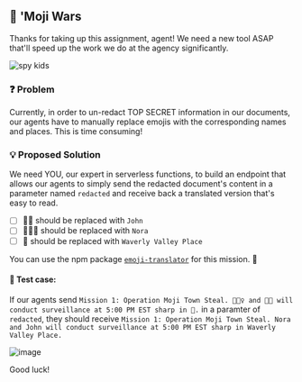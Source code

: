 ## 🤪 'Moji Wars
Thanks for taking up this assignment, agent! We need a new tool ASAP that'll speed up the work we do at the agency significantly.

![spy kids](https://media.giphy.com/media/Zvgb12U8GNjvq/giphy.gif)
### ❓ Problem
Currently, in order to un-redact TOP SECRET information in our documents, our agents have to manually replace emojis with the corresponding names and places. This is time consuming!

### 💡 Proposed Solution
We need YOU, our expert in serverless functions, to build an endpoint that allows our agents to simply send the redacted document's content in a parameter named `redacted` and receive back a translated version that's easy to read.

- [ ] 🕵🏽 should be replaced with `John`
- [ ] 🕵🏻‍♀️ should be replaced with `Nora`
- [ ] 🗻 should be replaced with `Waverly Valley Place`

You can use the npm package [`emoji-translator`](https://www.npmjs.com/package/emoji-translator) for this mission. 🚀

#### 🚧 Test case:
If our agents send `Mission 1: Operation Moji Town Steal. 🕵🏻‍♀️ and 🕵🏽 will conduct surveillance at 5:00 PM EST sharp in 🗻.` in a paramter of `redacted`, they should receive `Mission 1: Operation Moji Town Steal. Nora and John will conduct surveillance at 5:00 PM EST sharp in Waverly Valley Place.`

![image](https://user-images.githubusercontent.com/69332964/136634136-a2a39fd8-1d3c-44b7-8fc8-2af36e335f85.png)

Good luck!